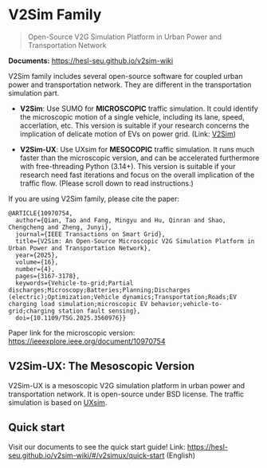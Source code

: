 # V2Sim Family

> Open-Source V2G Simulation Platform in Urban Power and Transportation Network

**Documents:** https://hesl-seu.github.io/v2sim-wiki

V2Sim family includes several open-source software for coupled urban power and transportation network. They are different in the transportation simulation part.

+ **V2Sim**: Use SUMO for **MICROSCOPIC** traffic simulation. It could identify the microscopic motion of a single vehicle, including its lane, speed, accerlation, etc. This version is suitable if your research concerns the implication of delicate motion of EVs on power grid. (Link: [V2Sim](https://github.com/hesl-seu/v2sim/))

+ **V2Sim-UX**: Use UXsim for **MESOCOPIC** traffic simulation. It runs much faster than the microscopic version, and can be accelerated furthermore with free-threading Python (3.14+). This version is suitable if your research need fast iterations and focus on the overall implication of the traffic flow. (Please scroll down to read instructions.)

If you are using V2Sim family, please cite the paper:
```
@ARTICLE{10970754,
  author={Qian, Tao and Fang, Mingyu and Hu, Qinran and Shao, Chengcheng and Zheng, Junyi},
  journal={IEEE Transactions on Smart Grid}, 
  title={V2Sim: An Open-Source Microscopic V2G Simulation Platform in Urban Power and Transportation Network}, 
  year={2025},
  volume={16},
  number={4},
  pages={3167-3178},
  keywords={Vehicle-to-grid;Partial discharges;Microscopy;Batteries;Planning;Discharges (electric);Optimization;Vehicle dynamics;Transportation;Roads;EV charging load simulation;microscopic EV behavior;vehicle-to-grid;charging station fault sensing},
  doi={10.1109/TSG.2025.3560976}}
```
Paper link for the microscopic version: https://ieeexplore.ieee.org/document/10970754

## V2Sim-UX: The Mesoscopic Version

V2Sim-UX is a mesoscopic V2G simulation platform in urban power and transportation network. It is open-source under BSD license. The traffic simulation is based on [UXsim](https://github.com/toruseo/UXsim).

## Quick start
Visit our documents to see the quick start guide!
Link: https://hesl-seu.github.io/v2sim-wiki/#/v2simux/quick-start (English)